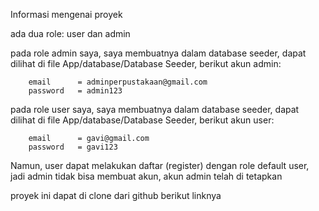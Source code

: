Informasi mengenai proyek

ada dua role: user dan admin

pada role admin saya, saya membuatnya dalam database seeder, dapat dilihat di file App/database/Database Seeder, berikut akun admin:

        email      = adminperpustakaan@gmail.com
        password   = admin123

pada role user saya, saya membuatnya dalam database seeder, dapat dilihat di file App/database/Database Seeder, berikut akun user:

        email      = gavi@gmail.com
        password   = gavi123

Namun, user dapat melakukan daftar (register) dengan role default user, jadi admin tidak bisa membuat akun, akun admin telah di tetapkan

proyek ini dapat di clone dari github berikut linknya
